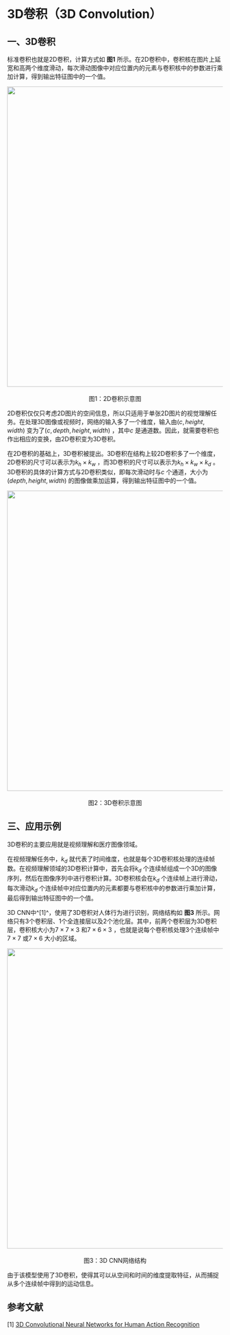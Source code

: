 # 3D卷积（3D Convolution）

## 一、3D卷积

标准卷积也就是2D卷积，计算方式如 **图1** 所示。在2D卷积中，卷积核在图片上延宽和高两个维度滑动，每次滑动图像中对应位置内的元素与卷积核中的参数进行乘加计算，得到输出特征图中的一个值。

<center><img src="https://raw.githubusercontent.com/lvjian0706/Deep-Learning-Img/master/CNN/Convolution/3D_Convolution/img/2D_Convolution.png" width = "700"></center>
<center><br>图1：2D卷积示意图</br></center>

2D卷积仅仅只考虑2D图片的空间信息，所以只适用于单张2D图片的视觉理解任务。在处理3D图像或视频时，网络的输入多了一个维度，输入由$(c,height,width)$ 变为了$(c,depth,height,width)$ ，其中$c$ 是通道数。因此，就需要卷积也作出相应的变换，由2D卷积变为3D卷积。

在2D卷积的基础上，3D卷积被提出。3D卷积在结构上较2D卷积多了一个维度，2D卷积的尺寸可以表示为$k_h\times{k_w}$ ，而3D卷积的尺寸可以表示为$k_h\times{k_w}\times{k_d}$ 。3D卷积的具体的计算方式与2D卷积类似，即每次滑动时与$c$ 个通道，大小为$(depth,height,width)$ 的图像做乘加运算，得到输出特征图中的一个值。

<center><img src="https://raw.githubusercontent.com/lvjian0706/Deep-Learning-Img/master/CNN/Convolution/3D_Convolution/img/3D_Convolution.png" width = "700"></center>
<center><br>图2：3D卷积示意图</br></center>



## 三、应用示例

3D卷积的主要应用就是视频理解和医疗图像领域。

在视频理解任务中，$k_d$ 就代表了时间维度，也就是每个3D卷积核处理的连续帧数。在视频理解领域的3D卷积计算中，首先会将$k_d$ 个连续帧组成一个3D的图像序列，然后在图像序列中进行卷积计算。3D卷积核会在$k_d$ 个连续帧上进行滑动，每次滑动$k_d$ 个连续帧中对应位置内的元素都要与卷积核中的参数进行乘加计算，最后得到输出特征图中的一个值。

3D CNN中^[1]^，使用了3D卷积对人体行为进行识别，网络结构如 **图3** 所示。网络只有3个卷积层、1个全连接层以及2个池化层。其中，前两个卷积层为3D卷积层，卷积核大小为$7\times{7}\times{3}$ 和$7\times{6}\times{3}$ ，也就是说每个卷积核处理3个连续帧中$7\times{7}$ 或$7\times{6}$ 大小的区域。

<center><img src="https://raw.githubusercontent.com/lvjian0706/Deep-Learning-Img/master/CNN/Convolution/3D_Convolution/img/3DCNN.png" width = "700"></center>
<center><br>图3：3D CNN网络结构</br></center>

由于该模型使用了3D卷积，使得其可以从空间和时间的维度提取特征，从而捕捉从多个连续帧中得到的运动信息。

## 参考文献

[1] [3D Convolutional Neural Networks for Human Action Recognition](http://users.eecs.northwestern.edu/~mya671/mypapers/ICML10_Ji_Xu_Yang_Yu.pdf)

